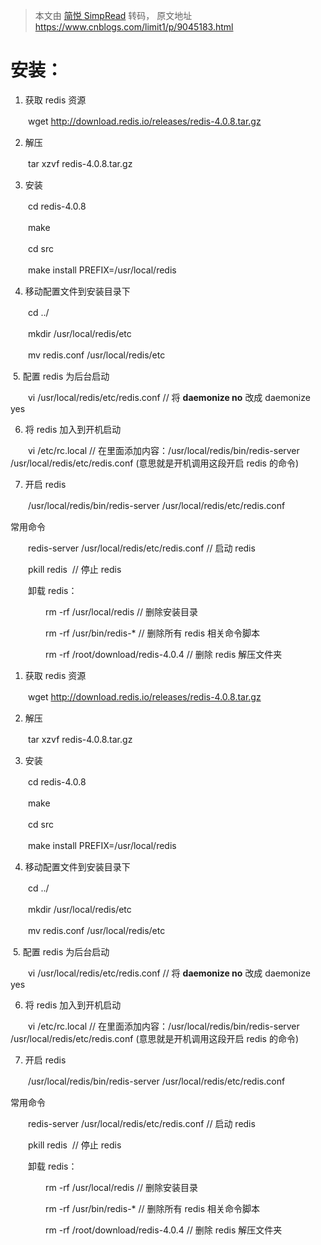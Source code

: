 > 本文由 [简悦 SimpRead](http://ksria.com/simpread/) 转码， 原文地址 https://www.cnblogs.com/limit1/p/9045183.html

安装：
===

1. 获取 redis 资源

　　wget http://download.redis.io/releases/redis-4.0.8.tar.gz

2. 解压

　　tar xzvf redis-4.0.8.tar.gz

3. 安装

　　cd redis-4.0.8

　　make

　　cd src

　　make install PREFIX=/usr/local/redis

4. 移动配置文件到安装目录下

　　cd ../

　　mkdir /usr/local/redis/etc

　　mv redis.conf /usr/local/redis/etc

 5. 配置 redis 为后台启动

　　vi /usr/local/redis/etc/redis.conf // 将 **daemonize no** 改成 daemonize yes

6. 将 redis 加入到开机启动

　　vi /etc/rc.local // 在里面添加内容：/usr/local/redis/bin/redis-server /usr/local/redis/etc/redis.conf (意思就是开机调用这段开启 redis 的命令)

7. 开启 redis

　　/usr/local/redis/bin/redis-server /usr/local/redis/etc/redis.conf 

常用命令　　

　　redis-server /usr/local/redis/etc/redis.conf // 启动 redis

　　pkill redis  // 停止 redis

　　卸载 redis：

　　　　rm -rf /usr/local/redis // 删除安装目录

　　　　rm -rf /usr/bin/redis-* // 删除所有 redis 相关命令脚本

　　　　rm -rf /root/download/redis-4.0.4 // 删除 redis 解压文件夹

1. 获取 redis 资源

　　wget http://download.redis.io/releases/redis-4.0.8.tar.gz

2. 解压

　　tar xzvf redis-4.0.8.tar.gz

3. 安装

　　cd redis-4.0.8

　　make

　　cd src

　　make install PREFIX=/usr/local/redis

4. 移动配置文件到安装目录下

　　cd ../

　　mkdir /usr/local/redis/etc

　　mv redis.conf /usr/local/redis/etc

 5. 配置 redis 为后台启动

　　vi /usr/local/redis/etc/redis.conf // 将 **daemonize no** 改成 daemonize yes

6. 将 redis 加入到开机启动

　　vi /etc/rc.local // 在里面添加内容：/usr/local/redis/bin/redis-server /usr/local/redis/etc/redis.conf (意思就是开机调用这段开启 redis 的命令)

7. 开启 redis

　　/usr/local/redis/bin/redis-server /usr/local/redis/etc/redis.conf 

常用命令　　

　　redis-server /usr/local/redis/etc/redis.conf // 启动 redis

　　pkill redis  // 停止 redis

　　卸载 redis：

　　　　rm -rf /usr/local/redis // 删除安装目录

　　　　rm -rf /usr/bin/redis-* // 删除所有 redis 相关命令脚本

　　　　rm -rf /root/download/redis-4.0.4 // 删除 redis 解压文件夹